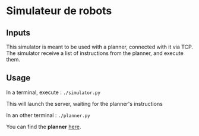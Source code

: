 # Simulateur de robots

## Inputs

This simulator is meant to be used with a planner, connected with it via TCP.
The simulator receive a list of instructions from the planner, and execute them.


## Usage

In a terminal, execute :
`./simulator.py`

This will launch the server, waiting for the planner's instructions

In an other terminal :
`./planner.py`

You can find the **planner** [here](https://github.com/LoicGoulefert/Planificateur-robot-lego).

